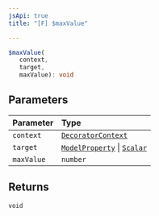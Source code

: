 ```yaml
---
jsApi: true
title: "[F] $maxValue"

---
```

```ts
$maxValue(
   context, 
   target, 
   maxValue): void
```

## Parameters

| Parameter | Type |
| :------ | :------ |
| `context` | [`DecoratorContext`](../interfaces/DecoratorContext.md) |
| `target` | [`ModelProperty`](../interfaces/ModelProperty.md) \| [`Scalar`](../interfaces/Scalar.md) |
| `maxValue` | `number` |

## Returns

`void`
